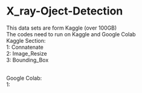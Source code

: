 # X_ray-Oject-Detection
This data sets are form Kaggle (over 100GB) <br>
The codes need to run on Kaggle and Google Colab
<br>
Kaggle Section: <br>
1: Connatenate <br>
2: Image_Resize <br>
3: Bounding_Box <br>
<br>

Google Colab: <br>
1: 
